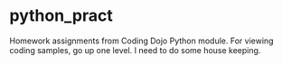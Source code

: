 # python_pract
Homework assignments from Coding Dojo Python module. 
For viewing coding samples, go up one level. I need to do some house keeping.
